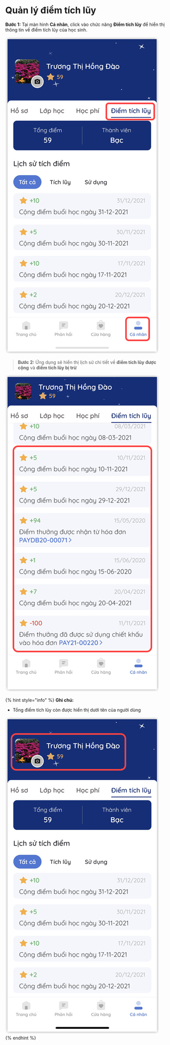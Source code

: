 # Quản lý điểm tích lũy

&#x20;**Bước 1:**  Tại màn hình **Cá nhân**, click vào chức năng **Điểm tích lũy** để hiển thị thông tin về điểm tích lũy của học sinh.

![](<../.gitbook/assets/1 (7).jpg>)

> **Bước 2:** Ứng dụng sẽ hiển thị lịch sử chi tiết về **điểm tích lũy được cộng** và **điểm tích lũy bị trừ**

![](<../.gitbook/assets/2 (7).jpg>)

{% hint style="info" %}
**Ghi chú:**&#x20;

* Tổng điểm tích lũy còn được hiển thị dưới tên của người dùng

![](<../.gitbook/assets/3 (9).jpg>)
{% endhint %}
